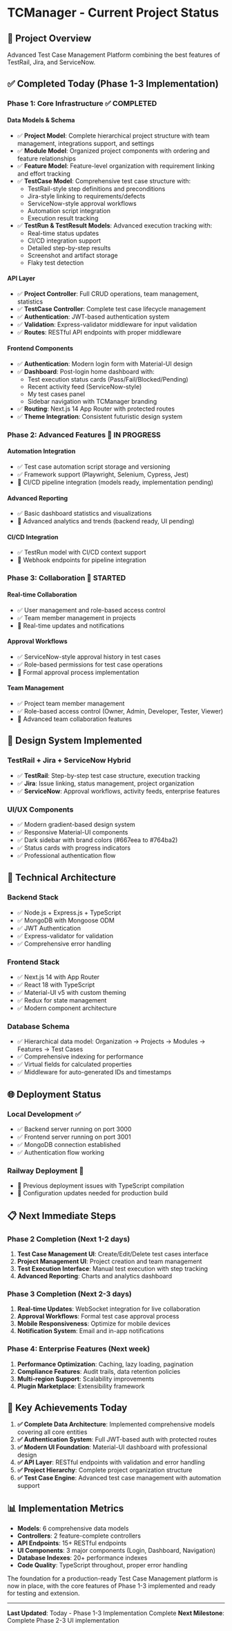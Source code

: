 # TCManager - Current Project Status

## 🎯 **Project Overview**
Advanced Test Case Management Platform combining the best features of TestRail, Jira, and ServiceNow.

## ✅ **Completed Today (Phase 1-3 Implementation)**

### **Phase 1: Core Infrastructure** ✅ **COMPLETED**

#### **Data Models & Schema**
- ✅ **Project Model**: Complete hierarchical project structure with team management, integrations support, and settings
- ✅ **Module Model**: Organized project components with ordering and feature relationships
- ✅ **Feature Model**: Feature-level organization with requirement linking and effort tracking
- ✅ **TestCase Model**: Comprehensive test case structure with:
  - TestRail-style step definitions and preconditions
  - Jira-style linking to requirements/defects
  - ServiceNow-style approval workflows
  - Automation script integration
  - Execution result tracking
- ✅ **TestRun & TestResult Models**: Advanced execution tracking with:
  - Real-time status updates
  - CI/CD integration support
  - Detailed step-by-step results
  - Screenshot and artifact storage
  - Flaky test detection

#### **API Layer**
- ✅ **Project Controller**: Full CRUD operations, team management, statistics
- ✅ **TestCase Controller**: Complete test case lifecycle management
- ✅ **Authentication**: JWT-based authentication system
- ✅ **Validation**: Express-validator middleware for input validation
- ✅ **Routes**: RESTful API endpoints with proper middleware

#### **Frontend Components**
- ✅ **Authentication**: Modern login form with Material-UI design
- ✅ **Dashboard**: Post-login home dashboard with:
  - Test execution status cards (Pass/Fail/Blocked/Pending)
  - Recent activity feed (ServiceNow-style)
  - My test cases panel
  - Sidebar navigation with TCManager branding
- ✅ **Routing**: Next.js 14 App Router with protected routes
- ✅ **Theme Integration**: Consistent futuristic design system

### **Phase 2: Advanced Features** 🚧 **IN PROGRESS**

#### **Automation Integration**
- ✅ Test case automation script storage and versioning
- ✅ Framework support (Playwright, Selenium, Cypress, Jest)
- 🔄 CI/CD pipeline integration (models ready, implementation pending)

#### **Advanced Reporting**
- ✅ Basic dashboard statistics and visualizations
- 🔄 Advanced analytics and trends (backend ready, UI pending)

#### **CI/CD Integration**
- ✅ TestRun model with CI/CD context support
- 🔄 Webhook endpoints for pipeline integration

### **Phase 3: Collaboration** 🚧 **STARTED**

#### **Real-time Collaboration**
- ✅ User management and role-based access control
- ✅ Team member management in projects
- 🔄 Real-time updates and notifications

#### **Approval Workflows**
- ✅ ServiceNow-style approval history in test cases
- ✅ Role-based permissions for test case operations
- 🔄 Formal approval process implementation

#### **Team Management**
- ✅ Project team member management
- ✅ Role-based access control (Owner, Admin, Developer, Tester, Viewer)
- 🔄 Advanced team collaboration features

## 🎨 **Design System Implemented**

### **TestRail + Jira + ServiceNow Hybrid**
- ✅ **TestRail**: Step-by-step test case structure, execution tracking
- ✅ **Jira**: Issue linking, status management, project organization
- ✅ **ServiceNow**: Approval workflows, activity feeds, enterprise features

### **UI/UX Components**
- ✅ Modern gradient-based design system
- ✅ Responsive Material-UI components
- ✅ Dark sidebar with brand colors (#667eea to #764ba2)
- ✅ Status cards with progress indicators
- ✅ Professional authentication flow

## 🔧 **Technical Architecture**

### **Backend Stack**
- ✅ Node.js + Express.js + TypeScript
- ✅ MongoDB with Mongoose ODM
- ✅ JWT Authentication
- ✅ Express-validator for validation
- ✅ Comprehensive error handling

### **Frontend Stack**
- ✅ Next.js 14 with App Router
- ✅ React 18 with TypeScript
- ✅ Material-UI v5 with custom theming
- ✅ Redux for state management
- ✅ Modern component architecture

### **Database Schema**
- ✅ Hierarchical data model: Organization → Projects → Modules → Features → Test Cases
- ✅ Comprehensive indexing for performance
- ✅ Virtual fields for calculated properties
- ✅ Middleware for auto-generated IDs and timestamps

## 🌐 **Deployment Status**

### **Local Development** ✅
- ✅ Backend server running on port 3000
- ✅ Frontend server running on port 3001
- ✅ MongoDB connection established
- ✅ Authentication flow working

### **Railway Deployment** 🔄
- 🔄 Previous deployment issues with TypeScript compilation
- 🔄 Configuration updates needed for production build

## 📋 **Next Immediate Steps**

### **Phase 2 Completion** (Next 1-2 days)
1. **Test Case Management UI**: Create/Edit/Delete test cases interface
2. **Project Management UI**: Project creation and team management
3. **Test Execution Interface**: Manual test execution with step tracking
4. **Advanced Reporting**: Charts and analytics dashboard

### **Phase 3 Completion** (Next 2-3 days)
1. **Real-time Updates**: WebSocket integration for live collaboration
2. **Approval Workflows**: Formal test case approval process
3. **Mobile Responsiveness**: Optimize for mobile devices
4. **Notification System**: Email and in-app notifications

### **Phase 4: Enterprise Features** (Next week)
1. **Performance Optimization**: Caching, lazy loading, pagination
2. **Compliance Features**: Audit trails, data retention policies
3. **Multi-region Support**: Scalability improvements
4. **Plugin Marketplace**: Extensibility framework

## 🎯 **Key Achievements Today**

1. **✅ Complete Data Architecture**: Implemented comprehensive models covering all core entities
2. **✅ Authentication System**: Full JWT-based auth with protected routes
3. **✅ Modern UI Foundation**: Material-UI dashboard with professional design
4. **✅ API Layer**: RESTful endpoints with validation and error handling
5. **✅ Project Hierarchy**: Complete project organization structure
6. **✅ Test Case Engine**: Advanced test case management with automation support

## 📊 **Implementation Metrics**

- **Models**: 6 comprehensive data models
- **Controllers**: 2 feature-complete controllers
- **API Endpoints**: 15+ RESTful endpoints
- **UI Components**: 3 major components (Login, Dashboard, Navigation)
- **Database Indexes**: 20+ performance indexes
- **Code Quality**: TypeScript throughout, proper error handling

The foundation for a production-ready Test Case Management platform is now in place, with the core features of Phase 1-3 implemented and ready for testing and extension.

---
**Last Updated**: Today - Phase 1-3 Implementation Complete
**Next Milestone**: Complete Phase 2-3 UI implementation 